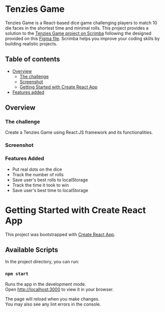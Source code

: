 # Tenzies Game 
Tenzies Game is a React-based dice game challenging players to match 10 die faces in the shortest time and minimal rolls.
This project provides a solution to the [Tenzies Game project on Scrimba](https://scrimba.com/learn/learnreact) following the designed provided on this [Figma file](https://www.figma.com/file/FqsxRUhAaXM4ezddQK0CdR/Untitled?node-id=0%3A1). Scrimba helps you improve your coding skills by building realistic projects.

## Table of contents

- [Overview](#overview)
  - [The challenge](#the-challenge)
  - [Screenshot](#screenshot)
  - [Getting Started with Create React App](#getting-started-with-create-react-app)
- [Features added](#features-added)

## Overview

### The challenge

Create a Tenzies Game using React.JS framework and its functionalities.

### Screenshot

### Features Added

- Put real dots on the dice
- Track the number of rolls
- Save user's best rolls to localStorage
- Track the time it took to win
- Save user's best time to localStorage

# Getting Started with Create React App

This project was bootstrapped with [Create React App](https://github.com/facebook/create-react-app).

## Available Scripts

In the project directory, you can run:

### `npm start`

Runs the app in the development mode.\
Open [http://localhost:3000](http://localhost:3000) to view it in your browser.

The page will reload when you make changes.\
You may also see any lint errors in the console.

